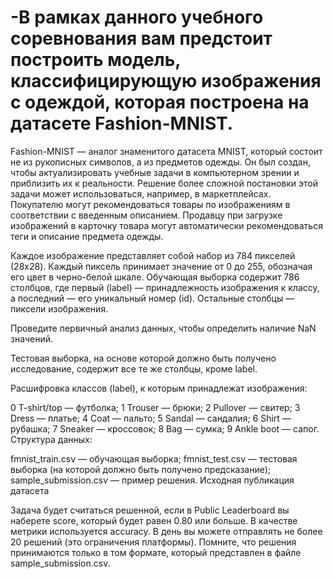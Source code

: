 # -В рамках данного учебного соревнования вам предстоит построить модель, классифицирующую изображения с одеждой, которая построена на датасете Fashion-MNIST.

Fashion-MNIST — аналог знаменитого датасета MNIST, который состоит не из рукописных символов, а из предметов одежды. Он был создан, чтобы актуализировать учебные задачи в компьютерном зрении и приблизить их к реальности.
Решение более сложной постановки этой задачи может использоваться, например, в маркетплейсах. Покупателю могут рекомендоваться товары по изображениям в соответствии с введенным описанием. Продавцу при загрузке изображений в карточку товара могут автоматически рекомендоваться теги и описание предмета одежды.

Каждое изображение представляет собой набор из 784 пикселей (28x28). Каждый пиксель принимает значение от 0 до 255, обозначая его цвет в черно-белой шкале. Обучающая выборка содержит 786 столбцов, где первый (label) — принадлежность изображения к классу, а последний — его уникальный номер (id). Остальные столбцы — пиксели изображения.

Проведите первичный анализ данных, чтобы определить наличие NaN значений.

Тестовая выборка, на основе которой должно быть получено исследование, содержит все те же столбцы, кроме label.

Расшифровка классов (label), к которым принадлежат изображения:

0 T-shirt/top — футболка;
1 Trouser — брюки;
2 Pullover — свитер;
3 Dress — платье;
4 Coat — пальто;
5 Sandal — сандалия;
6 Shirt — рубашка;
7 Sneaker — кроссовок;
8 Bag — сумка;
9 Ankle boot — сапог.
Структура данных:

fmnist_train.csv — обучающая выборка;
fmnist_test.csv — тестовая выборка (на которой должно быть получено предсказание);
sample_submission.csv — пример решения.
Исходная публикация датасета

Задача будет считаться решенной, если в Public Leaderboard вы наберете score, который будет равен 0.80 или больше. В качестве метрики используется accuracy. В день вы можете отправлять не более 20 решений (это ограничения платформы). Помните, что решения принимаются только в том формате, который представлен в файле sample_submission.csv.

